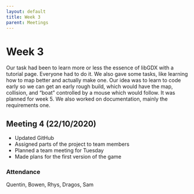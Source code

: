```yaml
---
layout: default
title: Week 3
parent: Meetings
---
```


# Week 3

Our task had been to learn more or less the essence of libGDX with a tutorial page. Everyone had to do it. We also gave some tasks, like learning how to map better and actually make one. Our idea was to learn to code early so we can get an early rough build, which would have the map, collision, and “boat” controlled by a mouse which would follow. It was planned for week 5. We also worked on documentation, mainly the requirements one.

## Meeting 4 (22/10/2020)

* Updated GitHub
* Assigned parts of the project to team members
* Planned a team meeting for Tuesday
* Made plans for the first version of the game

### Attendance

Quentin, Bowen, Rhys, Dragos, Sam
